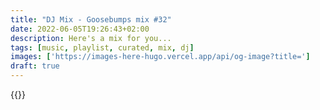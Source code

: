 ```yaml
---
title: "DJ Mix - Goosebumps mix #32"
date: 2022-06-05T19:26:43+02:00
description: Here's a mix for you...
tags: [music, playlist, curated, mix, dj]
images: ['https://images-here-hugo.vercel.app/api/og-image?title=']
draft: true
---
```


{{<youtube id>}}
